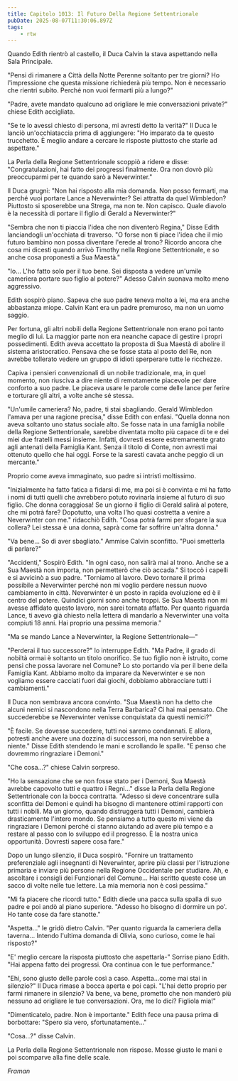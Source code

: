 ```yaml
---
title: Capitolo 1013: Il Futuro Della Regione Settentrionale
pubDate: 2025-08-07T11:30:06.897Z
tags:
    - rtw
---
```



Quando Edith rientrò al castello, il Duca Calvin la stava aspettando nella Sala Principale.


"Pensi di rimanere a Città della Notte Perenne soltanto per tre giorni? Ho l'impressione che questa missione richiederà più tempo. Non è necessario che rientri subito. Perché non vuoi fermarti più a lungo?"


"Padre, avete mandato qualcuno ad origliare le mie conversazioni private?" chiese Edith accigliata.


"Se te lo avessi chiesto di persona, mi avresti detto la verità?" Il Duca le lanciò un'occhiataccia prima di aggiungere: "Ho imparato da te questo trucchetto. È meglio andare a cercare le risposte piuttosto che starle ad aspettare."


La Perla della Regione Settentrionale scoppiò a ridere e disse: "Congratulazioni, hai fatto dei progressi finalmente. Ora non dovrò più preoccuparmi per te quando sarò a Neverwinter."


Il Duca grugnì: "Non hai risposto alla mia domanda. Non posso fermarti, ma perché vuoi portare Lance a Neverwinter? Sei attratta da quel Wimbledon? Piuttosto si sposerebbe una Strega, ma non te. Non capisco. Quale diavolo è la necessità di portare il figlio di Gerald a Neverwinter?"


"Sembra che non ti piaccia l'idea che non diventerò Regina," Disse Edith lanciandogli un'occhiata di traverso. "O forse non ti piace l'idea che il mio futuro bambino non possa diventare l'erede al trono? Ricordo ancora che cosa mi dicesti quando arrivò Timothy nella Regione Settentrionale, e so anche cosa proponesti a Sua Maestà."


"Io... L'ho fatto solo per il tuo bene. Sei disposta a vedere un'umile cameriera portare suo figlio al potere?" Adesso Calvin suonava molto meno aggressivo.


Edith sospirò piano. Sapeva che suo padre teneva molto a lei, ma era anche abbastanza miope. Calvin Kant era un padre premuroso, ma non un uomo saggio.


Per fortuna, gli altri nobili della Regione Settentrionale non erano poi tanto meglio di lui. La maggior parte non era neanche capace di gestire i propri possedimenti. Edith aveva accettato la proposta di Sua Maestà di abolire il sistema aristocratico. Pensava che se fosse stata al posto del Re, non avrebbe tollerato vedere un gruppo di idioti sperperare tutte le ricchezze.


Capiva i pensieri convenzionali di un nobile tradizionale, ma, in quel momento, non riusciva a dire niente di remotamente piacevole per dare conforto a suo padre. Le piaceva usare le parole come delle lance per ferire e torturare gli altri, a volte anche sé stessa.


"Un'umile cameriera? No, padre, ti stai sbagliando. Gerald Wimbledon l'amava per una ragione precisa," disse Edith con enfasi. "Quella donna non aveva soltanto uno status sociale alto. Se fosse nata in una famiglia nobile della Regione Settentrionale, sarebbe diventata molto più capace di te e dei miei due fratelli messi insieme. Infatti, dovresti essere estremamente grato agli antenati della Famiglia Kant. Senza il titolo di Conte, non avresti mai ottenuto quello che hai oggi. Forse te la saresti cavata anche peggio di un mercante."


Proprio come aveva immaginato, suo padre si intristì moltissimo.


"Inizialmente ha fatto fatica a fidarsi di me, ma poi si è convinta e mi ha fatto i nomi di tutti quelli che avrebbero potuto rovinarla insieme al futuro di suo figlio. Che donna coraggiosa! Se un giorno il figlio di Gerald salirà al potere, che mi potrà fare? Dopotutto, una volta l'ho quasi costretta a venire a Neverwinter con me." ridacchiò Edith. "Cosa potrà farmi per sfogare la sua collera? Lei stessa è una donna, saprà come far soffrire un'altra donna."


"Va bene... So di aver sbagliato." Ammise Calvin sconfitto. "Puoi smetterla di parlare?"


"Accidenti," Sospirò Edith. "In ogni caso, non salirà mai al trono. Anche se a Sua Maestà non importa, non permetterò che ciò accada." Si toccò i capelli e si avvicinò a suo padre. "Torniamo al lavoro. Devo tornare il prima possibile a Neverwinter perché non mi voglio perdere nessun nuovo cambiamento in città. Neverwinter è un posto in rapida evoluzione ed è il centro del potere. Quindici giorni sono anche troppi. Se Sua Maestà non mi avesse affidato questo lavoro, non sarei tornata affatto. Per quanto riguarda Lance, ti avevo già chiesto nella lettera di mandarlo a Neverwinter una volta compiuti 18 anni. Hai proprio una pessima memoria."


"Ma se mando Lance a Neverwinter, la Regione Settentrionale—"


"Perderai il tuo successore?" lo interruppe Edith. "Ma Padre, il grado di nobiltà ormai è soltanto un titolo onorifico. Se tuo figlio non è istruito, come pensi che possa lavorare nel Comune? Lo sto portando via per il bene della Famiglia Kant. Abbiamo molto da imparare da Neverwinter e se non vogliamo essere cacciati fuori dai giochi, dobbiamo abbracciare tutti i cambiamenti."


Il Duca non sembrava ancora convinto. "Sua Maestà non ha detto che alcuni nemici si nascondono nella Terra Barbarica? Ci hai mai pensato. Che succederebbe se Neverwinter venisse conquistata da questi nemici?"


"È facile. Se dovesse succedere, tutti noi saremo condannati. E allora, potresti anche avere una dozzina di successori, ma non servirebbe a niente." Disse Edith stendendo le mani e scrollando le spalle. "E penso che dovremmo ringraziare i Demoni."


"Che cosa...?" chiese Calvin sorpreso.


"Ho la sensazione che se non fosse stato per i Demoni, Sua Maestà avrebbe capovolto tutti e quattro i Regni..." disse la Perla della Regione Settentrionale con la bocca contratta. "Adesso si deve concentrare sulla sconfitta dei Demoni e quindi ha bisogno di mantenere ottimi rapporti con tutti i nobili. Ma un giorno, quando distruggerà tutti i Demoni, cambierà drasticamente l'intero mondo. Se pensiamo a tutto questo mi viene da ringraziare i Demoni perché ci stanno aiutando ad avere più tempo e a restare al passo con lo sviluppo ed il progresso. È la nostra unica opportunità. Dovresti sapere cosa fare."


Dopo un lungo silenzio, il Duca sospirò. "Fornire un trattamento preferenziale agli insegnanti di Neverwinter, aprire più classi per l'istruzione primaria e inviare più persone nella Regione Occidentale per studiare. Ah, e ascoltare i consigli dei Funzionari del Comune... Hai scritto queste cose un sacco di volte nelle tue lettere. La mia memoria non è così pessima."


"Mi fa piacere che ricordi tutto." Edith diede una pacca sulla spalla di suo padre e poi andò al piano superiore. "Adesso ho bisogno di dormire un po'. Ho tante cose da fare stanotte."


"Aspetta..." le gridò dietro Calvin. "Per quanto riguarda la cameriera della taverna... Intendo l'ultima domanda di Olivia, sono curioso, come le hai risposto?"


"E' meglio cercare la risposta piuttosto che aspettarla-" Sorrise piano Edith. "Hai appena fatto dei progressi. Ora continua con le tue performance."


"Ehi, sono giusto delle parole così a caso. Aspetta...come mai stai in silenzio?" Il Duca rimase a bocca aperta e poi capì. "L'hai detto proprio per farmi rimanere in silenzio? Va bene, va bene, prometto che non manderò più nessuno ad origliare le tue conversazioni. Ora, me lo dici? Figliola mia!"


"Dimenticatelo, padre. Non è importante." Edith fece una pausa prima di borbottare: "Spero sia vero, sfortunatamente..."


"Cosa...?" disse Calvin.


La Perla della Regione Settentrionale non rispose. Mosse giusto le mani e poi scomparve alla fine delle scale.




<em>Framan</em>




                                                                



